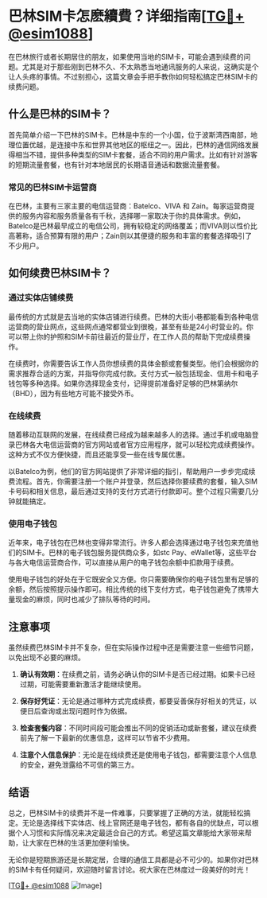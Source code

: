 # 巴林SIM卡怎麽續費？详细指南[[TG💪+ @esim1088](https://t.me/s/esim1088)]

在巴林旅行或者长期居住的朋友，如果使用当地的SIM卡，可能会遇到续费的问题。尤其是对于那些刚到巴林不久、不太熟悉当地通讯服务的人来说，这确实是个让人头疼的事情。不过别担心，这篇文章会手把手教你如何轻松搞定巴林SIM卡的续费问题。

## 什么是巴林的SIM卡？

首先简单介绍一下巴林的SIM卡。巴林是中东的一个小国，位于波斯湾西南部，地理位置优越，是连接中东和世界其他地区的枢纽之一。因此，巴林的通信网络发展得相当不错，提供多种类型的SIM卡套餐，适合不同的用户需求。比如有针对游客的短期流量套餐，也有针对本地居民的长期语音通话和数据流量套餐。

### 常见的巴林SIM卡运营商

在巴林，主要有三家主要的电信运营商：Batelco、VIVA 和 Zain。每家运营商提供的服务内容和服务质量各有千秋，选择哪一家取决于你的具体需求。例如，Batelco是巴林最早成立的电信公司，拥有较稳定的网络覆盖；而VIVA则以性价比高著称，适合预算有限的用户；Zain则以其便捷的服务和丰富的套餐选择吸引了不少用户。

## 如何续费巴林SIM卡？

### 通过实体店铺续费

最传统的方式就是去当地的实体店铺进行续费。巴林的大街小巷都能看到各种电信运营商的营业网点，这些网点通常都营业到很晚，甚至有些是24小时营业的。你可以带上你的护照和SIM卡前往最近的营业厅，在工作人员的帮助下完成续费操作。

在续费时，你需要告诉工作人员你想续费的具体金额或套餐类型。他们会根据你的需求推荐合适的方案，并指导你完成付款。支付方式一般包括现金、信用卡和电子钱包等多种选择。如果你选择现金支付，记得提前准备好足够的巴林第纳尔（BHD），因为有些地方可能不接受外币。

### 在线续费

随着移动互联网的发展，在线续费已经成为越来越多人的选择。通过手机或电脑登录巴林各大电信运营商的官方网站或者官方应用程序，就可以轻松完成续费操作。这种方式不仅方便快捷，而且还能享受一些在线专属优惠。

以Batelco为例，他们的官方网站提供了非常详细的指引，帮助用户一步步完成续费流程。首先，你需要注册一个账户并登录，然后选择你要续费的套餐，输入SIM卡号码和相关信息，最后通过支持的支付方式进行付款即可。整个过程只需要几分钟就能搞定。

### 使用电子钱包

近年来，电子钱包在巴林也变得非常流行。许多人都会选择通过电子钱包来充值他们的SIM卡。巴林的电子钱包服务提供商众多，如stc Pay、eWallet等，这些平台与各大电信运营商合作，可以直接从用户的电子钱包余额中扣款用于续费。

使用电子钱包的好处在于它既安全又方便。你只需要确保你的电子钱包里有足够的余额，然后按照提示操作即可。相比传统的线下支付方式，电子钱包避免了携带大量现金的麻烦，同时也减少了排队等待的时间。

## 注意事项

虽然续费巴林SIM卡并不复杂，但在实际操作过程中还是需要注意一些细节问题，以免出现不必要的麻烦。

1. **确认有效期**：在续费之前，请务必确认你的SIM卡是否已经过期。如果卡已经过期，可能需要重新激活才能继续使用。

2. **保存好凭证**：无论是通过哪种方式完成续费，都要妥善保存好相关的凭证，以便日后查询或出现问题时作为依据。

3. **检查套餐内容**：不同时间段可能会推出不同的促销活动或新套餐，建议在续费前先了解一下最新的优惠信息，这样可以节省不少费用。

4. **注意个人信息保护**：无论是在线续费还是使用电子钱包，都需要注意个人信息的安全，避免泄露给不可信的第三方。

## 结语

总之，巴林SIM卡的续费并不是一件难事，只要掌握了正确的方法，就能轻松搞定。无论是选择线下实体店、线上官网还是电子钱包，都有各自的优缺点，可以根据个人习惯和实际情况来决定最适合自己的方式。希望这篇文章能给大家带来帮助，让大家在巴林的生活更加便利愉快。

无论你是短期旅游还是长期定居，合理的通信工具都是必不可少的。如果你对巴林的SIM卡有任何疑问，欢迎随时留言讨论。祝大家在巴林度过一段美好的时光！

[[TG💪+ @esim1088](https://t.me/s/esim1088) ![Image](https://i.postimg.cc/4NQfJmqS/Snipaste-2025-05-13-00-14-12.png)]